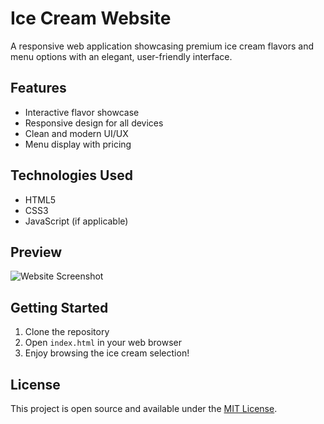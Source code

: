 # Ice Cream Website

A responsive web application showcasing premium ice cream flavors and menu options with an elegant, user-friendly interface.

## Features

- Interactive flavor showcase
- Responsive design for all devices
- Clean and modern UI/UX
- Menu display with pricing

## Technologies Used

- HTML5
- CSS3
- JavaScript (if applicable)

## Preview

![Website Screenshot](img/screencapture-127-0-0-1-5500-index-html-2025-02-21-01_47_26.png)

## Getting Started

1. Clone the repository
2. Open `index.html` in your web browser
3. Enjoy browsing the ice cream selection!

## License

This project is open source and available under the [MIT License](LICENSE).
